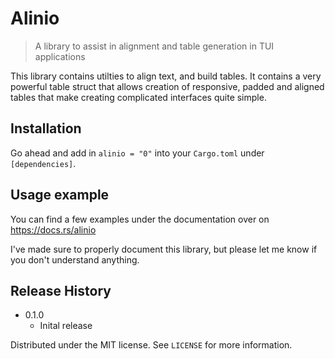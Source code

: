 # Alinio
> A library to assist in alignment and table generation in TUI applications 

This library contains utilties to align text, and build tables.
It contains a very powerful table struct that allows creation of responsive, padded and 
aligned tables that make creating complicated interfaces quite simple.

## Installation
Go ahead and add in `alinio = "0"` into your `Cargo.toml` under `[dependencies]`.

## Usage example
You can find a few examples under the documentation over on https://docs.rs/alinio

I've made sure to properly document this library, but please let me know if you don't understand anything.

## Release History

* 0.1.0
    * Inital release

Distributed under the MIT license. See ``LICENSE`` for more information.
